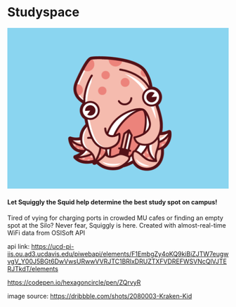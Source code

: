 # Studyspace
![Squiggly the Squid](https://github.com/silkthyme/studyspace/blob/master/krakenkid.png)

#### Let Squiggly the Squid help determine the best study spot on campus! 

Tired of vying for charging ports in crowded MU cafes or finding an empty spot at the Silo? Never fear, Squiggly is here. Created with almost-real-time WiFi data from OSISoft API

api link: https://ucd-pi-iis.ou.ad3.ucdavis.edu/piwebapi/elements/F1EmbgZy4oKQ9kiBiZJTW7eugwvgV_Y00J5BGt6DwVwsURwwVVRJTC1BRlxDRUZTXFVDREFWSVNcQlVJTERJTkdT/elements

https://codepen.io/hexagoncircle/pen/ZQrvyR

image source: https://dribbble.com/shots/2080003-Kraken-Kid
